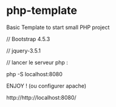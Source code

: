 # php-template
Basic Template to start small PHP project

// Bootstrap 4.5.3

// jquery-3.5.1

// lancer le serveur php : 

php -S localhost:8080 

ENJOY ! (ou configurer apache)



http://http://localhost:8080/
